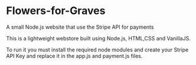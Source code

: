 # Flowers-for-Graves
A small Node.js website that use the Stripe API for payments

This is a lightweight webstore built using Node.js, HTML,CSS and VanillaJS. 

To run it you must install the required node modules and create your Stripe API Key
and replace it in the app.js and payment.js files.

